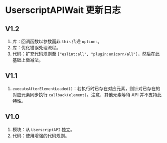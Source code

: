 # UserscriptAPIWait 更新日志

## V1.2

1. 库：回调函数以参数而非 `this` 传递 `options`。
2. 库：优化错误处理流程。
3. 代码：扩充代码规则至 `["eslint:all", "plugin:unicorn/all"]`，然后在此基础上做减法。

## V1.1

1. `executeAfterElementLoaded()`：若执行时已存在对应元素，则针对已存在的对应元素同步执行 `callback(element)`。注意，其他元素等待 API 并不支持此特性。

## V1.0

1. 模块：从 `UserscriptAPI` 独立。
2. 代码：使用增强的代码规则。

